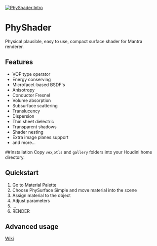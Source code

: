 [![PhyShader Intro](../../wiki/img/happy.jpg "PhyShader Intro")](http://vimeo.com/116465165)

# PhyShader
Physical plausible, easy to use, compact surface shader for Mantra renderer.

## Features
* VOP type operator
* Energy conserving
* Microfacet-based BSDF's
* Anisotropy
* Conductor Fresnel
* Volume absorption
* Subsurface scattering
* Translucency
* Dispersion
* Thin sheet dielectric
* Transparent shadows
* Shader nesting
* Extra image planes support
* and more...

##Installation
Copy `vex`,`otls` and `gallery` folders into your Houdini home directory.

## Quickstart
1. Go to Material Palette
2. Choose PhySurface Simple and move material into the scene
3. Assign material to the object
4. Adjust parameters
5. ...
6. RENDER

## Advanced usage
[Wiki](../../wiki/Home)
